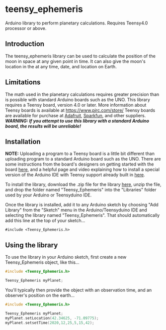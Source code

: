 # teensy_ephemeris
Arduino library to perform planetary calculations. Requires Teensy4.0 processor or above.
## Introduction
The teensy_ephemeris library can be used to calculate the position of the moon in space at any
given point in time. It can also give the moon's location in the at any time, date, and location on Earth.

## Limitations
The math used in the planetary calculations requires greater precision than is possible with standard Arduino boards such as the UNO. This library requires a Teensy board, version 4.0 or later. More information about Teensy boards is available at https://www.pjrc.com/store/ Teensy boards are available for purchase at [Adafruit](https://www.adafruit.com/?q=teensy), [Sparkfun](https://www.sparkfun.com/categories/356), and other suppliers.
***WARNING: If you attempt to use this library with a standard Arduino board, the results will be unreliable!***

## Installation
**NOTE:** Uploading a program to a Teensy board is a little bit different than uploading program to a standard Arduino board such as the UNO. There are some instructions from the board's designers on getting started with the board [here](https://www.pjrc.com/teensy/first_use.html), and a helpful page and video explaining how to install a special version of the Arduino IDE with Teensy support already built in [here](https://core-electronics.com.au/tutorials/teensy/using-teensy-with-arduino-ide.html).

To install the library, download the .zip file for the library [here](https://github.com/chrisspurgeon/teensy_ephemeris/archive/master.zip), unzip the file, and drop the folder named "Teensy_Ephemeris" into the "Libraries" folder used by your Arduino or Teensyduino IDE.

Once the library is installed, add it to any Arduino sketch by choosing "Add Library" from the "Sketch" menu in the Arduino/Teensyduino IDE and selecting the library named "Teensy_Ephemeris". That should automatically add this line at the top of your sketch...

`#include <Teensy_Ephemeris.h>`

## Using the library
To use the library in your Arduino sketch, first create a new Teensy_Ephemeris object, like this...

```C++
#include <Teensy_Ephemeris.h>

Teensy_Ephemeris myPlanet;
```

You'll typically then provide the object with an observation time, and an observer's position on the earth...
```C++
#include <Teensy_Ephemeris.h>

Teensy_Ephemeris myPlanet;
myPlanet.setLocation(42.34625, -71.09775);
myPlanet.setsetTime(2020,12,25,5,15,42);
```
